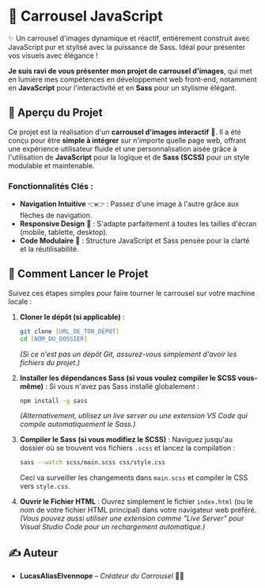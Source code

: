 # 🎡 Carrousel JavaScript 

✨ Un carrousel d'images dynamique et réactif, entièrement construit avec JavaScript pur et stylisé avec la puissance de Sass. Idéal pour présenter vos visuels avec élégance !

**Je suis ravi de vous présenter mon projet de carrousel d'images**, qui met en lumière mes compétences en développement web front-end, notamment en **JavaScript** pour l'interactivité et en **Sass** pour un stylisme élégant.


## 🎯 Aperçu du Projet

Ce projet est la réalisation d'un **carrousel d'images interactif** 📸. Il a été conçu pour être **simple à intégrer** sur n'importe quelle page web, offrant une expérience utilisateur fluide et une personnalisation aisée grâce à l'utilisation de **JavaScript** pour la logique et de **Sass (SCSS)** pour un style modulable et maintenable.


### Fonctionnalités Clés :

* **Navigation Intuitive** 👈👉 : Passez d'une image à l'autre grâce aux flèches de navigation.
* **Responsive Design** 📱 : S'adapte parfaitement à toutes les tailles d'écran (mobile, tablette, desktop).
* **Code Modulaire** 🧱 : Structure JavaScript et Sass pensée pour la clarté et la réutilisabilité.


## 🚀 Comment Lancer le Projet

Suivez ces étapes simples pour faire tourner le carrousel sur votre machine locale :

1.  **Cloner le dépôt (si applicable)** :
    
    ```zsh
    git clone [URL_DE_TON_DEPOT]
    cd [NOM_DU_DOSSIER]
    ```
    *(Si ce n'est pas un dépôt Git, assurez-vous simplement d'avoir les fichiers du projet.)*

2.  **Installer les dépendances Sass (si vous voulez compiler le SCSS vous-même)** :
    Si vous n'avez pas Sass installé globalement :

    ```zsh
    npm install -g sass
    ```

    *(Alternativement, utilisez un live server ou une extension VS Code qui compile automatiquement le Sass.)*

3.  **Compiler le Sass (si vous modifiez le SCSS)** :
    Naviguez jusqu'au dossier où se trouvent vos fichiers `.scss` et lancez la compilation :
    
    ```zsh
    sass --watch scss/main.scss css/style.css
    ```

    Ceci va surveiller les changements dans `main.scss` et compiler le CSS vers `style.css`.

4.  **Ouvrir le Fichier HTML** :
    Ouvrez simplement le fichier `index.html` (ou le nom de votre fichier HTML principal) dans votre navigateur web préféré.
    *(Vous pouvez aussi utiliser une extension comme "Live Server" pour Visual Studio Code pour un rechargement automatique.)*


## ✍️ Auteur

* **LucasAliasElvennope** – *Créateur du Carrousel* 🧑‍💻